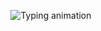 <p align="center">
  <img src="https://readme-typing-svg.herokuapp.com?font=Fira+Code&size=20&duration=3000&pause=1000&color=FF69B4&center=true&vCenter=true&width=600&lines=⌛+loading+mariebbz.dev...;📂+opening+digital+workspace;💻+syncing+playlists+%2B+pixels;🎀+welcome+to+the+soft+side+of+github" alt="Typing animation" />
</p>

